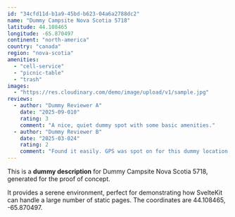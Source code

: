 ```yaml
---
id: "34cfd11d-b1a9-45bd-b623-04a6a2788dc2"
name: "Dummy Campsite Nova Scotia 5718"
latitude: 44.108465
longitude: -65.870497
continent: "north-america"
country: "canada"
region: "nova-scotia"
amenities:
  - "cell-service"
  - "picnic-table"
  - "trash"
images:
  - "https://res.cloudinary.com/demo/image/upload/v1/sample.jpg"
reviews:
  - author: "Dummy Reviewer A"
    date: "2025-09-010"
    rating: 3
    comment: "A nice, quiet dummy spot with some basic amenities."
  - author: "Dummy Reviewer B"
    date: "2025-03-024"
    rating: 2
    comment: "Found it easily. GPS was spot on for this dummy location."
---
```


This is a **dummy description** for Dummy Campsite Nova Scotia 5718, generated for the proof of concept.

It provides a serene environment, perfect for demonstrating how SvelteKit can handle a large number of static pages. The coordinates are 44.108465, -65.870497.
